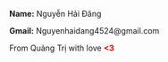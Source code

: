 <p><b>Name:</b> Nguyễn Hải Đăng</p>
<p><b>Gmail:</b> Nguyenhaidang4524@gmail.com</p>
<p>From Quảng Trị with love <span style="color: #f70202"><b><3</b></span></p> 


<!---
NguyenHaiDang45/NguyenHaiDang45 is a ✨ special ✨ repository because its `README.md` (this file) appears on your GitHub profile.
You can click the Preview link to take a look at your changes.
--->
